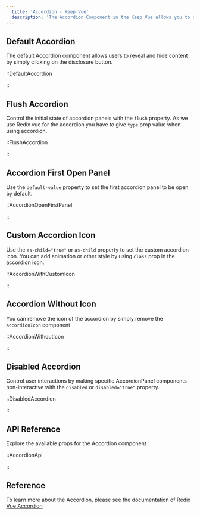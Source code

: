 ```yaml
---
  title: 'Accordion - Keep Vue'
  description: 'The Accordion Component in the Keep Vue allows you to create collapsible sections of content, commonly known as accordions. Users can toggle the visibility of the content by clicking on the disclosure button. With customizable options for the theme, open state, type, and state, you can create accordion components that fit seamlessly into your design and provide an intuitive user experience.'
---
```


## Default Accordion

The default Accordion component allows users to reveal and hide content by simply clicking on the disclosure button.

::DefaultAccordion

::

## Flush Accordion

Control the initial state of accordion panels with the `flush` property. As we use Redix vue for the accordion you have to give `type` prop value when using accordion.

::FlushAccordion

::

## Accordion First Open Panel

Use the `default-value` property to set the first accordion panel to be open by default.

::AccordionOpenFirstPanel

::

## Custom Accordion Icon

Use the `as-child="true"` or `as-child` property to set the custom accordion icon. You can add animation or other style by using `class` prop in the accordion icon.

::AccordionWithCustomIcon

::

## Accordion Without Icon

You can remove the icon of the accordion by simply remove the `accordionIcon` component

::AccordionWithoutIcon

::

## Disabled Accordion

Control user interactions by making specific AccordionPanel components non-interactive with the `disabled` or `disabled="true"` property.

::DisabledAccordion

::

## API Reference

Explore the available props for the Accordion component

::AccordionApi

::

## Reference

To learn more about the Accordion, please see the documentation of [Redix Vue Accordion](https://www.radix-vue.com/components/accordion)
